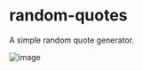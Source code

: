 # random-quotes
A simple random quote generator. 

![image](https://user-images.githubusercontent.com/65254818/111212445-5d3cc700-85ae-11eb-83c5-cbd7868f548f.png)
